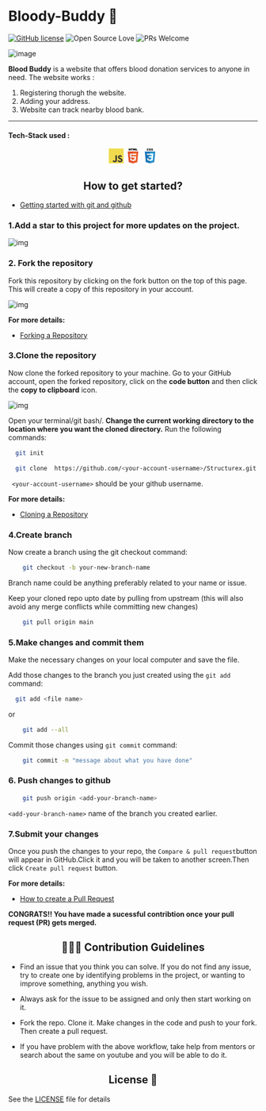 # Bloody-Buddy 🏥
[![GitHub license](https://img.shields.io/badge/license-MIT-blue.svg)](LICENSE) ![Open Source Love](https://badges.frapsoft.com/os/v2/open-source.svg?v=103)  ![PRs Welcome](https://img.shields.io/badge/PRs-welcome-green.svg)

![image](https://user-images.githubusercontent.com/75671152/132247486-0eb918aa-7f5e-4042-8380-82ce77d4d289.png)

**Blood Buddy** is a website that offers blood donation services to anyone in need. The website works :

1. Registering thorugh the website.
2. Adding your address.
3. Website can track nearby blood bank.

<hr>

#### Tech-Stack used :

  <p align ="center"><code><img height="30" src="https://raw.githubusercontent.com/github/explore/80688e429a7d4ef2fca1e82350fe8e3517d3494d/topics/javascript/javascript.png"></code>
  <code><img height="30" src="https://raw.githubusercontent.com/github/explore/80688e429a7d4ef2fca1e82350fe8e3517d3494d/topics/html/html.png"></code>
  <code><img height="30" src="https://raw.githubusercontent.com/github/explore/80688e429a7d4ef2fca1e82350fe8e3517d3494d/topics/css/css.png"></code>


<h2 align=center>  How to get started? </h2> 
 
  - [Getting started with git and github](https://guides.github.com/introduction/git-handbook/)
<h3>1.Add a star to this project for more updates on the project.</h3>

![img](src/assets/star.png)
<h3>2. Fork the repository </h3>
Fork this repository by clicking on the fork button on the top of this page. This will create a copy of this repository in your account.

![img](src/assets/fork.png)

**For more details:**

 - [Forking a Repository](https://help.github.com/en/github/getting-started-with-github/fork-a-repo)

<h3>3.Clone the repository </h3>

Now clone the forked repository to your machine. Go to your GitHub account, open the forked repository, click on the **code button** and then click the **copy to clipboard** icon.

![img](src/assets/clone.png)

Open your terminal/git bash/. 
**Change the current working directory to the location where you want the cloned directory.**
Run the following commands:


```bash
  git init
```
```bash
  git clone  https://github.com/<your-account-username>/Structurex.git
```

` <your-account-username>` should be your github username.

**For more details:**

- [Cloning a Repository](https://help.github.com/en/desktop/contributing-to-projects/creating-a-pull-request)

<h3>4.Create branch </h3>

Now create a branch using the git checkout command:

```bash
    git checkout -b your-new-branch-name
```
Branch name could be anything preferably related to your name or issue.

Keep your cloned repo upto date by pulling from upstream (this will also avoid any merge conflicts while committing new changes)

```bash
    git pull origin main
```

<h3>5.Make changes and commit them</h3>
  Make the necessary changes on your local computer and save the file.

  Add those changes to the branch you just created using the `git add` command:

  ```bash
    git add <file name>
```
or
```bash
    git add --all
```


Commit those changes using `git commit` command:
```bash
    git commit -m "message about what you have done"
```
<h3>6. Push changes to github</h3>

```bash
    git push origin <add-your-branch-name>
```
`<add-your-branch-name>`  name of the branch you created earlier.

<h3>7.Submit your changes</h3>

Once you push the changes to your repo, the `Compare & pull request`button will appear in GitHub.Click it and you will be taken to another screen.Then click `Create pull request` button.

**For more details:**
- [How to create a Pull Request](https://opensource.com/article/19/7/create-pull-request-github)

**CONGRATS!! You have made a sucessful contribtion once your pull request (PR)  gets merged.**
<h2 align=center>👨🏻‍💻 Contribution Guidelines</h2>

- Find an issue that you think you can solve.
If you do not find any issue, try to create one by identifying problems in the project, or wanting to improve something, anything you wish.
- Always ask for the issue to be assigned and only then start working on it.
- Fork the repo. Clone it. Make changes in the code and push to your fork. Then create a pull request. 

- If you have problem with the above workflow, take help from mentors or search about the same on youtube and you will be able to do it.



<h2 align=center>License 📄</h2>

 See the [LICENSE](./LICENSE) file for details






